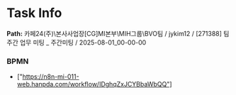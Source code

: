# Task Info

**Path:** 카페24(주)\본사사업장\[CG]MI본부\MIH그룹\BVO팀 / jykim12 / [271388] 팀 주간 업무 미팅 _ 주간미팅 / 2025-08-01_00-00-00

### BPMN
- ["https://n8n-mi-011-web.hanpda.com/workflow/IDghqZxJCYBbaWbQQ"]

